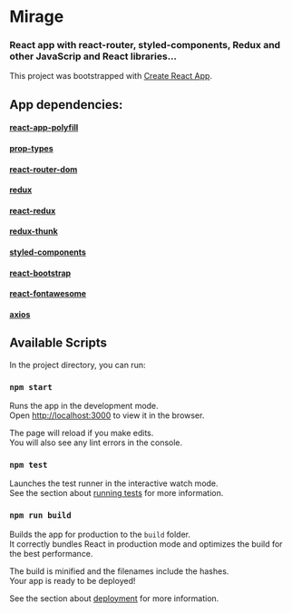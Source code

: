 # Mirage

### React app with react-router, styled-components, Redux and other JavaScrip and React libraries...

This project was bootstrapped with [Create React App](https://github.com/facebook/create-react-app).

## App dependencies:

#### [react-app-polyfill](https://www.npmjs.com/package/react-app-polyfill)
#### [prop-types](https://www.npmjs.com/package/prop-types)
#### [react-router-dom](https://reacttraining.com/react-router/)
#### [redux](https://redux.js.org/)
#### [react-redux](https://react-redux.js.org/)
#### [redux-thunk](https://github.com/reduxjs/redux-thunk)
#### [styled-components](https://styled-components.com/)
#### [react-bootstrap](https://react-bootstrap.github.io/)
#### [react-fontawesome](https://github.com/FortAwesome/react-fontawesome/)
#### [axios](https://github.com/axios/axios)

## Available Scripts

In the project directory, you can run:

### `npm start`

Runs the app in the development mode.<br />
Open [http://localhost:3000](http://localhost:3000) to view it in the browser.

The page will reload if you make edits.<br />
You will also see any lint errors in the console.

### `npm test`

Launches the test runner in the interactive watch mode.<br />
See the section about [running tests](https://facebook.github.io/create-react-app/docs/running-tests) for more information.

### `npm run build`

Builds the app for production to the `build` folder.<br />
It correctly bundles React in production mode and optimizes the build for the best performance.

The build is minified and the filenames include the hashes.<br />
Your app is ready to be deployed!

See the section about [deployment](https://facebook.github.io/create-react-app/docs/deployment) for more information.
